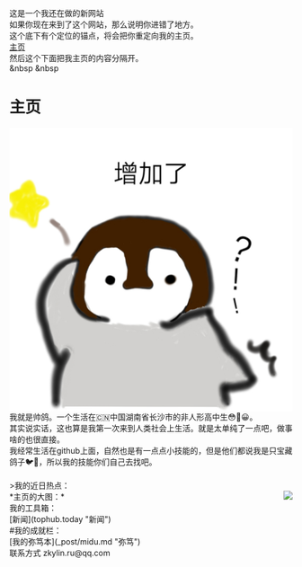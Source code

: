 这是一个我还在做的新网站</br>
如果你现在来到了这个网站，那么说明你进错了地方。</br>
这个底下有个定位的锚点，将会把你重定向我的主页。</br>
[主页](#主页)</br>
然后这个下面把我主页的内容分隔开。</br>
&nbsp
&nbsp

# 主页
<img align="left" src="https://raw.githubusercontent.com/Zhouseeie/my-profiles/main/profile%20photo/Image%20classification/Zhouseeie.jpg"/>
我就是帅鸽。一个生活在🇨🇳中国湖南省长沙市的非人形高中生😳🤭😀。</br>其实说实话，这也算是我第一次来到人类社会上生活。就是太单纯了一点吧，做事啥的也很直接。</br>
我经常生活在github上面，自然也是有一点点小技能的，但是他们都说我是只宝藏鸽子🐦🦆，所以我的技能你们自己去找吧。</br>
</br>
>我的近日热点：
</br>
*主页的大图：*
<img align="right" src="_post/photos/1.jpg"/>
</br>
我的工具箱：
</br>
[新闻](tophub.today "新闻")
</br>
#我的成就栏：
</br>
[我的弥笃本](_post/midu.md "弥笃")
</br>
联系方式 zkylin.ru@qq.com
</br>
